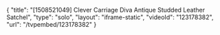 {
    "title": "[1508521049] Clever Carriage Diva Antique Studded Leather Satchel",
    "type": "solo",
    "layout": "iframe-static",
    "videoId": "123178382",
    "url": "\/tvpembed\/123178382"
}